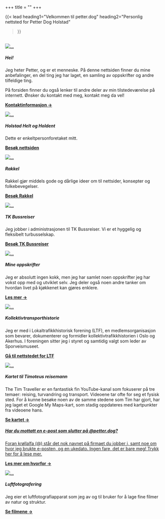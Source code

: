 +++
title = ""
+++

<!-- markdownlint-disable MD033 MD013 -->

{{< lead
  heading1="Velkommen til petter.dog"
  heading2="Personlig nettsted for Petter Dog Holstad"
  >}}

<br>

<div class="card-columns">

<a href="../kontaktinfo" style="color: black;">
<div class="card">
<img src="../_index/petter.jpg" class="card-img-top" alt="..."></a>
<div class="card-body">
<h5 class="card-title">Hei!</h5>
<p class="card-text">
Jeg heter Petter, og er et menneske.
På denne nettsiden finner du mine anbefalinger, en del ting jeg har laget, en samling av
oppskrifter og andre tilfeldige ting.</p>
<p>På forsiden finner du også lenker til andre deler av min tilstedeværelse på internett. Ønsker du kontakt med meg, kontakt meg da vel!</p>
<p><b><a href="../kontaktinfo">Kontaktinformasjon → </a></b></p>
</div></div>

<a href="https://heltogholdent.no" style="color: black;">
<div class="card">
<img src="https://heltogholdent.no/wp-content/uploads/2024/12/hhh-stor-2-1024x529.png" class="card-img-top" alt="..."></a>
<div class="card-body">
<h5 class="card-title">Holstad Helt og Holdent</h5>
<p class="card-text">
Dette er enkeltpersonforetaket mitt.
</p>
<p><b><a href="https://heltogholdent.no">Besøk nettsiden <sup><i class="fas fa-external-link-alt"></i></sup> </a></b></p>
</div></div>

<a href="https://rakkel.no" style="color: black;">
<div class="card">
<img src="../_index/rakkel.png" class="card-img-top" alt="..."></a>
<div class="card-body">
<h5 class="card-title">Rakkel</h5>
<p class="card-text">
Rakkel gjør middels gode og dårlige ideer om til nettsider, konsepter og folkebevegelser.
</p>
<p><b><a href="https://rakkel.no">Besøk Rakkel <sup><i class="fas fa-external-link-alt"></i></sup> </a></b></p>
</div></div>

<a href="https://tkbussreiser.no" style="color: black;">
<div class="card">
<img src="https://ny.tkbussreiser.no/wp-content/uploads/2024/07/logo-fra-pds-768x256.png" class="card-img-top" alt="..."></a>
<div class="card-body">
<h5 class="card-title">TK Bussreiser</h5>
<p class="card-text">
Jeg jobber i administrasjonen til TK Bussreiser. Vi er et hyggelig og fleksibelt turbusselskap.</p>
<p><b><a href="https://tkbussreiser.no">Besøk TK Bussreiser <sup><i class="fas fa-external-link-alt"></i></sup> </a></b></p>
</div></div>

<a href="../kokebok" style="color: black;">
<div class="card">
<img src="../_index/hundemat-forside.png" class="card-img-top" alt="..."></a>
<div class="card-body">
<h5 class="card-title">Mine oppskrifter</h5>
<p class="card-text">
Jeg er absolutt ingen kokk, men jeg har samlet noen oppskrifter jeg har vokst opp med og utviklet
selv. Jeg deler også noen andre tanker om hvordan livet på kjøkkenet kan gjøres enklere.
</p>
<p><strong><a href="../kokebok">Les mer →</a></strong></p>
</div></div>

<a href="https://ltf.no" style="color: black;">
<div class="card">
<img src="../_index/veterantrikk.jpg" class="card-img-top" alt="..."></a>
<div class="card-body">
<h5 class="card-title">Kollektivtransporthistorie</h5>
<p class="card-text">
Jeg er med i Lokaltrafikkhistorisk forening (LTF), en medlemsorganisasjon som bevarer, dokumenterer
og formidler kollektivtrafikkhistorien i Oslo og Akerhus. I foreningen sitter jeg i
styret og samtidig valgt som leder av Sporveismuseet.
</p>
<p><strong><a href="https://ltf.no">Gå til nettstedet for LTF <sup><i class="fas fa-external-link-alt"></i></sup></a></strong>
</div></div>

<a href="../timtraveller" style="color: black;">
<div class="card">
<img src="../_index/tim.jpg" class="card-img-top" alt="..."></a>
<div class="card-body">
<h5 class="card-title">Kartet til Timoteus reisemann</h5>
<p class="card-text">
The Tim Traveller er en fantastisk fin YouTube-kanal som fokuserer på tre temaer:
reising, turvandring og transport. Videoene tar ofte for seg et fysisk sted.
For å kunne besøke noen av de samme stedene som Tim har gjort, har jeg laget et Google
My Maps-kart, som stadig oppdateres med kartpunkter fra videoene hans.
</p>
<p><strong><a href="../timtraveller">Se kartet →</a></strong></p>
</div></div>

<a href="../epostadressen-min">
<div class="card border-primary mb-3";">
<div class="card-body text-primary">
<h5 class="card-title">Har du mottatt en e-post som slutter på @petter.dog?</h5>
<p class="card-text">
Foran krøllalfa (@) står det nok navnet på firmaet du jobber i, samt noe om hvor jeg brukte
e-posten, og en ukedato. Ingen fare, det er bare meg! Trykk her for å lese mer.
</p>
<p><strong>Les mer om hvorfor →</strong></p>
</div></a></div>

<a href="../luftfoto" style="color: black;">
<div class="card">
<img src="../_index/luftfoto.png" class="card-img-top" alt="..."></a>
<div class="card-body">
<h5 class="card-title">Luftfotografering</h5>
<p class="card-text">
Jeg eier et luftfotografiapparat som jeg av og til bruker for å lage fine filmer av natur og
struktur.
</p>
<p><b><a href="../luftfoto">Se filmene → </a></b></p>
</div></div>


</div>
